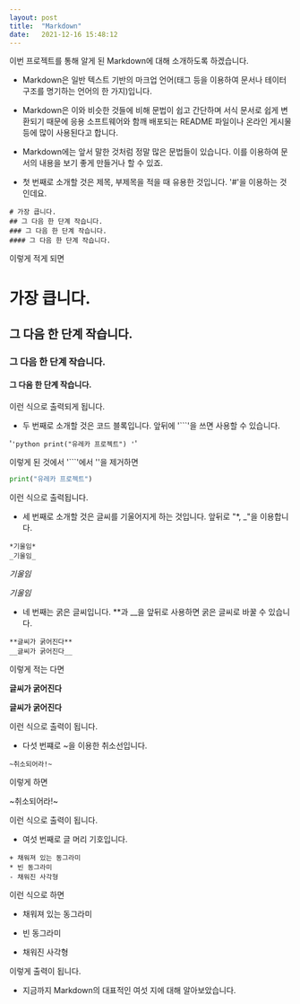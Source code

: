 ```yaml
---
layout: post
title:  "Markdown"
date:   2021-12-16 15:48:12
---
```


이번 프로젝트를 통해 알게 된 Markdown에 대해 소개하도록 하겠습니다.

+ Markdown은 일반 텍스트 기반의 마크업 언어(태그 등을 이용하여 문서나 테이터 구조를 명기하는 언어의 한 가지)입니다.
+ Markdown은 이와 비슷한 것들에 비해 문법이 쉽고 간단하며 서식 문서로 쉽게 변환되기 때문에 응용 소프트웨어와 함깨 배포되는 README 파일이나 온라인 게시물 등에 많이 사용된다고 합니다.

+ Markdown에는 앞서 말한 것처럼 정말 많은 문법들이 있습니다. 이를 이용하여 문서의 내용을 보기 좋게 만들거나 할 수 있죠.
+ 첫 번째로 소개할 것은 제목, 부제목을 적을 때 유용한 것입니다. '#'을 이용하는 것인데요.

```
# 가장 큽니다.
## 그 다음 한 단계 작습니다.
### 그 다음 한 단계 작습니다.
#### 그 다음 한 단계 작습니다.
```
이렇게 적게 되면

# 가장 큽니다.
## 그 다음 한 단계 작습니다.
### 그 다음 한 단계 작습니다.
#### 그 다음 한 단계 작습니다.

이런 식으로 출력되게 됩니다.

+ 두 번째로 소개할 것은 코드 블록입니다. 앞뒤에 '```'을 쓰면 사용할 수 있습니다.

'```'python
print("유레카 프로젝트")
'```'

이렇게 된 것에서 '```'에서 ''을 제거하면

```python
print("유레카 프로젝트")
```

이런 식으로 출력됩니다.

+ 세 번째로 소개할 것은 글씨를 기울어지게 하는 것입니다. 앞뒤로 "*, _"을 이용합니다.

```
*기울임*
_기울임_
```

*기울임*

_기울임_

+ 네 번째는 굵은 글씨입니다. **과 __을 앞뒤로 사용하면 굵은 글씨로 바꿀 수 있습니다.

```
**글씨가 굵어진다**
__글씨가 굵어진다__
```

이렇게 적는 다면

**글씨가 굵어진다**

__글씨가 굵어진다__

이런 식으로 출력이 됩니다.

+ 다섯 번쨰로 ~을 이용한 취소선입니다.

```
~취소되어라!~
```

이렇게 하면

~취소되어라!~

이런 식으로 출력이 됩니다.

+ 여섯 번째로 글 머리 기호입니다.

```
+ 채워져 있는 동그라미
* 빈 동그라미
- 채워진 사각형
```

이런 식으로 하면

+ 채워져 있는 동그라미

* 빈 동그라미

- 채워진 사각형

이렇게 출력이 됩니다.

+ 지금까지 Markdown의 대표적인 여섯 지에 대해 알아보았습니다.



